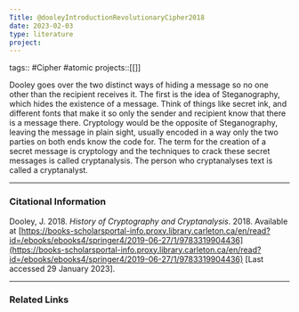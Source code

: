 ```yaml
---
Title: @dooleyIntroductionRevolutionaryCipher2018
date: 2023-02-03
type: literature
project:
---
```

tags:: #Cipher #atomic 
projects::[[]]

Dooley goes over the two distinct ways of hiding a message so no one other than the recipient receives it. The first is the idea of Steganography, which hides the existence of a message. Think of things like secret ink, and different fonts that make it so only the sender and recipient know that there is a message there. Cryptology would be the opposite of Steganography, leaving the message in plain sight, usually encoded in a way only the two parties on both ends know the code for. 
The term for the creation of a secret message is cryptology and the techniques to crack these secret messages is called cryptanalysis. The person who cryptanalyses text is called a cryptanalyst.

---
### Citational Information

Dooley, J. 2018. _History of Cryptography and Cryptanalysis_. 2018. Available at [https://books-scholarsportal-info.proxy.library.carleton.ca/en/read?id=/ebooks/ebooks4/springer4/2019-06-27/1/9783319904436](https://books-scholarsportal-info.proxy.library.carleton.ca/en/read?id=/ebooks/ebooks4/springer4/2019-06-27/1/9783319904436) [Last accessed 29 January 2023].

---

### Related Links
